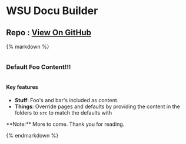 <h1>WSU Docu Builder</h1>
<h2 id="repo_github_header">Repo : <a href="https://github.com/{{ globals.repo.owner }}/{{ globals.repo.name }}">View On GitHub</a></h2>

{% markdown %}
<div class="row halves"><div class="column">

### Default Foo Content!!!

</div><div class="column">

#### Key features

- **Stuff**: Foo's and bar's included as content.
- **Things**:  Override pages and defaults by providing the content in the folders to `src` to match the defaults with 


</div></div>
**Note:** More to come. Thank you for reading.

{% endmarkdown %}